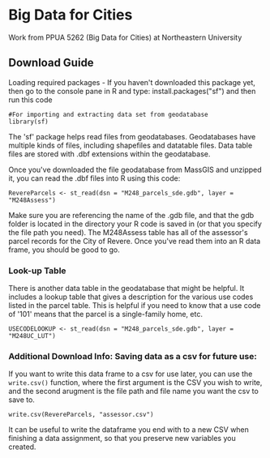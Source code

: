 # Big Data for Cities

Work from PPUA 5262 (Big Data for Cities) at Northeastern University

## Download Guide

Loading required packages - If you haven't downloaded this package yet, then go to the console pane in R and type: install.packages("sf") and then run this code

```
#For importing and extracting data set from geodatabase
library(sf)
```

The 'sf' package helps read files from geodatabases. Geodatabases have multiple kinds of files, including shapefiles and datatable files. Data table files are stored with .dbf extensions within the geodatabase.

Once you've downloaded the file geodatabase from MassGIS and unzipped it, you can read the .dbf files into R using this code:

```
RevereParcels <- st_read(dsn = "M248_parcels_sde.gdb", layer = "M248Assess")
```

Make sure you are referencing the name of the .gdb file, and that the gdb folder is located in the directory your R code is saved in (or that you specify the file path you need). The M248Assess table has all of the assessor's parcel records for the City of Revere. Once you've read them into an R data frame, you should be good to go.

### Look-up Table

There is another data table in the geodatabase that might be helpful. It includes a lookup table that gives a description for the various use codes listed in the parcel table. This is helpful if you need to know that a use code of '101' means that the parcel is a single-family home, etc.

```
USECODELOOKUP <- st_read(dsn = "M248_parcels_sde.gdb", layer = "M248UC_LUT")
```

### Additional Download Info: Saving data as a csv for future use:

If you want to write this data frame to a csv for use later, you can use the `write.csv()` function, where the first argument is the CSV you wish to write, and the second arugment is the file path and file name you want the csv to save to. 

```
write.csv(RevereParcels, "assessor.csv") 
```
It can be useful to write the dataframe you end with to a new CSV when finishing a data assignment, so that you preserve new variables you created. 